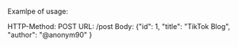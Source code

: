 Examlpe of usage:

HTTP-Method: POST
URL: /post
Body:  {"id": 1, "title": "TikTok Blog", "author": "@anonym90" }
